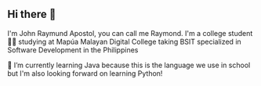 ## Hi there 👋
I'm John Raymund Apostol, you can call me Raymond. I'm a college student 👨‍🎓 studying at Mapúa Malayan Digital College taking BSIT specialized in Software Development in the Philippines

🧐 I’m currently learning Java because this is the language we use in school but I'm also looking forward on learning Python!

